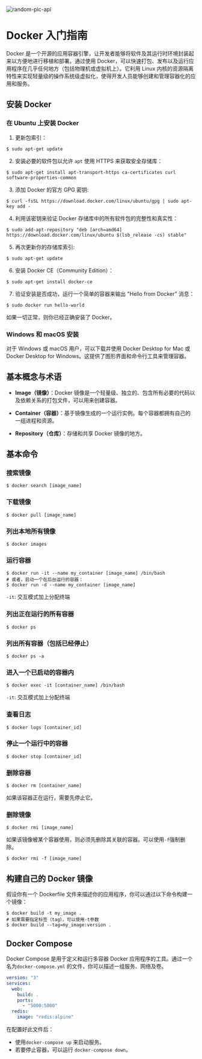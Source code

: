 <!-- markdownlint-disable-next-line MD033 -->
<meta name="referrer" content="no-referrer"/>

![random-pic-api](https://api.dong4j.ink:1024/cover?spm={{spm}})

# Docker 入门指南

Docker 是一个开源的应用容器引擎，让开发者能够将软件及其运行时环境封装起来以方便地进行移植和部署。通过使用 Docker，可以快速打包、发布以及运行应用程序在几乎任何地方（包括物理机或虚拟机上）。它利用 Linux 内核的资源隔离特性来实现轻量级的操作系统级虚拟化，使得开发人员能够创建和管理容器化的应用和服务。

## 安装 Docker

### 在 Ubuntu 上安装 Docker

1. 更新包索引：

```shell
$ sudo apt-get update
```

2. 安装必要的软件包以允许 `apt` 使用 HTTPS 来获取安全存储库：

```shell
$ sudo apt-get install apt-transport-https ca-certificates curl software-properties-common
```

3. 添加 Docker 的官方 GPG 密钥:

```shell
$ curl -fsSL https://download.docker.com/linux/ubuntu/gpg | sudo apt-key add -
```

4. 利用该密钥来验证 Docker 存储库中的所有软件包的完整性和真实性：

```shell
$ sudo add-apt-repository "deb [arch=amd64] https://download.docker.com/linux/ubuntu $(lsb_release -cs) stable"
```

5. 再次更新你的存储库索引:

```shell
$ sudo apt-get update
```

6. 安装 Docker CE（Community Edition）：

```shell
$ sudo apt-get install docker-ce
```

7. 验证安装是否成功，运行一个简单的容器来输出 "Hello from Docker" 消息：

```shell
$ sudo docker run hello-world
```

如果一切正常，则你已经正确安装了 Docker。

### Windows 和 macOS 安装

对于 Windows 或 macOS 用户，可以下载并使用 Docker Desktop for Mac 或 Docker Desktop for Windows。这提供了图形界面和命令行工具来管理容器。

## 基本概念与术语

- **Image（镜像）**：Docker 镜像是一个轻量级、独立的、包含所有必要的代码以及依赖关系的打包文件，可以用来创建容器。
- **Container（容器）**：基于镜像生成的一个运行实例。每个容器都拥有自己的一组进程和资源。

- **Repository（仓库）**：存储和共享 Docker 镜像的地方。

## 基本命令

### 搜索镜像

```shell
$ docker search [image_name]
```

### 下载镜像

```shell
$ docker pull [image_name]
```

### 列出本地所有镜像

```shell
$ docker images
```

### 运行容器

```shell
$ docker run -it --name my_container [image_name] /bin/bash
# 或者，启动一个在后台运行的容器：
$ docker run -d --name my_container [image_name]
```

`-it`: 交互模式加上分配终端

### 列出正在运行的所有容器

```shell
$ docker ps
```

### 列出所有容器（包括已经停止）

```shell
$ docker ps -a
```

### 进入一个已启动的容器内

```shell
$ docker exec -it [container_name] /bin/bash
```

`-it`: 交互模式加上分配终端

### 查看日志

```shell
$ docker logs [container_id]
```

### 停止一个运行中的容器

```shell
$ docker stop [container_id]
```

### 删除容器

```shell
$ docker rm [container_name]
```

如果该容器正在运行，需要先停止它。

### 删除镜像

```shell
$ docker rmi [image_name]
```

如果该镜像被某个容器使用，则必须先删除其关联的容器。可以使用`-f`强制删除。

```shell
$ docker rmi -f [image_name]
```

## 构建自己的 Docker 镜像

假设你有一个 Dockerfile 文件来描述你的应用程序，你可以通过以下命令构建一个镜像：

```shell
$ docker build -t my_image .
# 如果需要指定标签（tag），可以使用-t参数
$ docker build --tag=my_image:version .
```

## Docker Compose

Docker Compose 是用于定义和运行多容器 Docker 应用程序的工具。通过一个名为`docker-compose.yml` 的文件，你可以描述一组服务、网络及卷。

```yaml
version: "3"
services:
  web:
    build: .
    ports:
      - "5000:5000"
  redis:
    image: "redis:alpine"
```

在配置好此文件后：

- 使用`docker-compose up` 来启动服务。
- 若要停止容器，可以运行 `docker-compose down`。